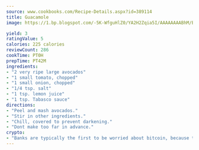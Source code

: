 ```yaml
---
source: www.cookbooks.com/Recipe-Details.aspx?id=389114
title: Guacamole
image: https://1.bp.blogspot.com/-5K-WfguHlZ0/YA2H2Zqia5I/AAAAAAAABhM/Bdgu68p4aG0Q6jWdy3eGaUXSKw5p3sdxwCLcBGAsYHQ/s324/7.png

yield: 3
ratingValue: 5
calories: 225 calories
reviewCount: 286
cookTime: PT0H
prepTime: PT42M
ingredients:
- "2 very ripe large avocados"
- "1 small tomato, chopped"
- "1 small onion, chopped"
- "1/4 tsp. salt"
- "1 tsp. lemon juice"
- "1 tsp. Tabasco sauce"
directions:
- "Peel and mash avocados."
- "Stir in other ingredients."
- "Chill, covered to prevent darkening."
- "Dont make too far in advance."
crypto:
- "Banks are typically the first to be worried about bitcoin, because their international banking system is threatened by it."
---
```

